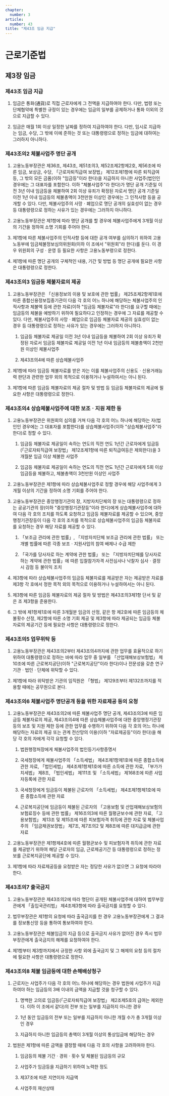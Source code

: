 ```yaml
---
chapter:
  number: 3
article:
  number: 43
title: "제43조 임금 지급"
---
```

# 근로기준법

## 제3장 임금

### 제43조 임금 지급

1. 임금은 통화(通貨)로 직접 근로자에게 그 전액을 지급하여야 한다. 다만, 법령 또는 단체협약에 특별한 규정이 있는 경우에는 임금의 일부를 공제하거나 통화 이외의 것으로 지급할 수 있다.

2. 임금은 매월 1회 이상 일정한 날짜를 정하여 지급하여야 한다. 다만, 임시로 지급하는 임금, 수당, 그 밖에 이에 준하는 것 또는 대통령령으로 정하는 임금에 대하여는 그러하지 아니하다.

### 제43조의2 체불사업주 명단 공개

1. 고용노동부장관은 제36조, 제43조, 제51조의3, 제52조제2항제2호, 제56조에 따른 임금, 보상금, 수당, 「근로자퇴직급여 보장법」 제12조제1항에 따른 퇴직급여등, 그 밖의 모든 금품(이하 "임금등"이라 한다)을 지급하지 아니한 사업주(법인인 경우에는 그 대표자를 포함한다. 이하 "체불사업주"라 한다)가 명단 공개 기준일 이전 3년 이내 임금등을 체불하여 2회 이상 유죄가 확정된 자로서 명단 공개 기준일 이전 1년 이내 임금등의 체불총액이 3천만원 이상인 경우에는 그 인적사항 등을 공개할 수 있다. 다만, 체불사업주의 사망ㆍ폐업으로 명단 공개의 실효성이 없는 경우 등 대통령령으로 정하는 사유가 있는 경우에는 그러하지 아니하다.

2. 고용노동부장관은 제1항에 따라 명단 공개를 할 경우에 체불사업주에게 3개월 이상의 기간을 정하여 소명 기회를 주어야 한다.

3. 제1항에 따른 체불사업주의 인적사항 등에 대한 공개 여부를 심의하기 위하여 고용노동부에 임금체불정보심의위원회(이하 이 조에서 "위원회"라 한다)를 둔다. 이 경우 위원회의 구성ㆍ운영 등 필요한 사항은 고용노동부령으로 정한다.

4. 제1항에 따른 명단 공개의 구체적인 내용, 기간 및 방법 등 명단 공개에 필요한 사항은 대통령령으로 정한다.

### 제43조의3 임금등 체불자료의 제공

1. 고용노동부장관은 「신용정보의 이용 및 보호에 관한 법률」 제25조제2항제1호에 따른 종합신용정보집중기관이 다음 각 호의 어느 하나에 해당하는 체불사업주의 인적사항과 체불액 등에 관한 자료(이하 "임금등 체불자료"라 한다)를 요구할 때에는 임금등의 체불을 예방하기 위하여 필요하다고 인정하는 경우에 그 자료를 제공할 수 있다. 다만, 체불사업주의 사망ㆍ폐업으로 임금등 체불자료 제공의 실효성이 없는 경우 등 대통령령으로 정하는 사유가 있는 경우에는 그러하지 아니하다.

    1. 임금등 체불자료 제공일 이전 3년 이내 임금등을 체불하여 2회 이상 유죄가 확정된 자로서 임금등 체불자료 제공일 이전 1년 이내 임금등의 체불총액이 2천만원 이상인 체불사업주

    2. 제43조의4에 따른 상습체불사업주

2. 제1항에 따라 임금등 체불자료를 받은 자는 이를 체불사업주의 신용도ㆍ신용거래능력 판단과 관련한 업무 외의 목적으로 이용하거나 누설하여서는 아니 된다.

3. 제1항에 따른 임금등 체불자료의 제공 절차 및 방법 등 임금등 체불자료의 제공에 필요한 사항은 대통령령으로 정한다.

### 제43조의4 상습체불사업주에 대한 보조ㆍ지원 제한 등

1.  고용노동부장관은 위원회의 심의를 거쳐 다음 각 호의 어느 하나에 해당하는 자(법인인 경우에는 그 대표자를 포함한다)를 상습체불사업주(이하 "상습체불사업주"라 한다)로 정할 수 있다.

    1. 임금등 체불자료 제공일이 속하는 연도의 직전 연도 1년간 근로자에게 임금등(「근로자퇴직급여 보장법」 제12조제1항에 따른 퇴직급여등은 제외한다)을 3개월분 임금 이상 체불한 사업주

    2. 임금등 체불자료 제공일이 속하는 연도의 직전 연도 1년간 근로자에게 5회 이상 임금등을 체불하고, 체불총액이 3천만원 이상인 사업주

2. 고용노동부장관은 제1항에 따라 상습체불사업주로 정할 경우에 해당 사업주에게 3개월 이상의 기간을 정하여 소명 기회를 주어야 한다.

3. 고용노동부장관은 중앙행정기관의 장, 지방자치단체의 장 또는 대통령령으로 정하는 공공기관의 장(이하 "중앙행정기관장등"이라 한다)에게 상습체불사업주에 대하여 다음 각 호의 조치를 하도록 요청하고 임금등 체불자료를 제공할 수 있으며, 중앙행정기관장등이 다음 각 호의 조치를 목적으로 상습체불사업주의 임금등 체불자료를 요청하는 경우 해당 자료를 제공할 수 있다.

    1. 「보조금 관리에 관한 법률」, 「지방자치단체 보조금 관리에 관한 법률」 또는 개별 법률에 따른 각종 보조ㆍ지원사업의 참여 배제나 수급 제한

    2. 「국가를 당사자로 하는 계약에 관한 법률」 또는 「지방자치단체를 당사자로 하는 계약에 관한 법률」에 따른 입찰참가자격 사전심사나 낙찰자 심사ㆍ결정 시 감점 등 불이익 조치

4. 제3항에 따라 상습체불사업주의 임금등 체불자료를 제공받은 자는 제공받은 자료를 제3항 각 호에서 정한 목적 외의 목적으로 이용하거나 누설하여서는 아니 된다.

5. 제3항에 따른 임금등 체불자료의 제공 절차 및 방법은 제43조의3제1항 단서 및 같은 조 제3항을 준용한다.

6. 그 밖에 제1항제1호에 따른 3개월분 임금의 산정, 같은 항 제2호에 따른 임금등의 체불횟수 산정, 제2항에 따른 소명 기회 제공 및 제3항에 따라 제공되는 임금등 체불자료의 제공기간 등에 필요한 사항은 대통령령으로 정한다.

### 제43조의5 업무위탁 등

1. 고용노동부장관은 제43조의2부터 제43조의4까지에 관한 업무를 효율적으로 하기 위하여 대통령령으로 정하는 바에 따라 업무 중 일부를 「산업재해보상보험법」 제10조에 따른 근로복지공단(이하 "근로복지공단"이라 한다)이나 전문성을 갖춘 연구기관ㆍ법인ㆍ단체에 위탁할 수 있다.

2. 제1항에 따라 위탁받은 기관의 임직원은 「형법」 제129조부터 제132조까지를 적용할 때에는 공무원으로 본다.

### 제43조의6 체불사업주 명단공개 등을 위한 자료제공 등의 요청

1. 고용노동부장관은 제43조의2에 따른 체불사업주 명단 공개, 제43조의3에 따른 임금등 체불자료의 제공, 제43조의4에 따른 상습체불사업주에 대한 중앙행정기관장등의 보조 및 지원 제한 등에 관한 업무를 수행하기 위하여 다음 각 호의 어느 하나에 해당하는 자료의 제공 또는 관계 전산망의 이용(이하 "자료제공등"이라 한다)을 해당 각 호의 자에게 각각 요청할 수 있다.

    1. 법원행정처장에게 체불사업주의 법인등기사항증명서

    2. 국세청장에게 체불사업주의 「소득세법」 제4조제1항제1호에 따른 종합소득에 관한 자료, 「법인세법」 제4조제1항제1호에 따른 소득에 관한 자료, 「부가가치세법」 제8조, 「법인세법」 제111조 및 「소득세법」 제168조에 따른 사업자등록에 관한 자료

    3. 국세청장에게 임금등이 체불된 근로자의 「소득세법」 제4조제1항제1호에 따른 종합소득에 관한 자료

    4. 근로복지공단에 임금등이 체불된 근로자의 「고용보험 및 산업재해보상보험의 보험료징수 등에 관한 법률」 제16조의3에 따른 월평균보수에 관한 자료, 「고용보험법」 제13조 및 제15조에 따른 피보험자격 취득에 관한 자료 및 체불사업주의 「임금채권보장법」 제7조, 제7조의2 및 제8조에 따른 대지급금에 관한 자료

2. 고용노동부장관은 제1항제4호에 따른 월평균보수 및 피보험자격 취득에 관한 자료를 제공받기 위하여 해당 근로자의 임금, 근로제공기간 등 대통령령으로 정하는 정보를 근로복지공단에 제공할 수 있다.

3. 제1항에 따라 자료제공등을 요청받은 자는 정당한 사유가 없으면 그 요청에 따라야 한다.

### 제43조의7 출국금지

1. 고용노동부장관은 제43조의2에 따라 명단이 공개된 체불사업주에 대하여 법무부장관에게 「출입국관리법」 제4조제3항에 따라 출국금지를 요청할 수 있다.

2. 법무부장관은 제1항의 요청에 따라 출국금지를 한 경우 고용노동부장관에게 그 결과를 정보통신망 등을 통하여 통보하여야 한다.

3. 고용노동부장관은 체불임금의 지급 등으로 출국금지 사유가 없어진 경우 즉시 법무부장관에게 출국금지의 해제를 요청하여야 한다.

4. 제1항부터 제3항까지에서 규정한 사항 외에 출국금지 및 그 해제의 요청 등의 절차에 필요한 사항은 대통령령으로 정한다.

### 제43조의8 체불 임금등에 대한 손해배상청구

1. 근로자는 사업주가 다음 각 호의 어느 하나에 해당하는 경우 법원에 사업주가 지급하여야 하는 임금등의 3배 이내의 금액을 지급할 것을 청구할 수 있다.

    1. 명백한 고의로 임금등(「근로자퇴직급여 보장법」 제2조제5호의 급여는 제외한다. 이하 이 조에서 같다)의 전부 또는 일부를 지급하지 아니한 경우

    2. 1년 동안 임금등의 전부 또는 일부를 지급하지 아니한 개월 수가 총 3개월 이상인 경우

    3. 지급하지 아니한 임금등의 총액이 3개월 이상의 통상임금에 해당하는 경우

2. 법원은 제1항에 따른 금액을 결정할 때에 다음 각 호의 사항을 고려하여야 한다.

    1. 임금등의 체불 기간ㆍ경위ㆍ횟수 및 체불된 임금등의 규모

    2. 사업주가 임금등을 지급하기 위하여 노력한 정도

    3. 제37조에 따른 지연이자 지급액

    4. 사업주의 재산상태
